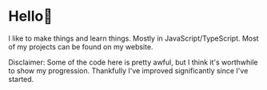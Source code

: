

<h1>Hello👋</h1>

I like to make things and learn things. Mostly in JavaScript/TypeScript. Most of my projects can be found on my website.

Disclaimer: Some of the code here is pretty awful, but I think it's worthwhile to show my progression. Thankfully I've improved significantly since I've started.
<!--
**biney999/biney999** is a ✨ _special_ ✨ repository because its `README.md` (this file) appears on your GitHub profile.

Here are some ideas to get you started:

- 🔭 I’m currently working on ...
- 🌱 I’m currently learning ...
- 👯 I’m looking to collaborate on ...
- 🤔 I’m looking for help with ...
- 💬 Ask me about ...
- 📫 How to reach me: ...
- 😄 Pronouns: ...
- ⚡ Fun fact: ...
-->
